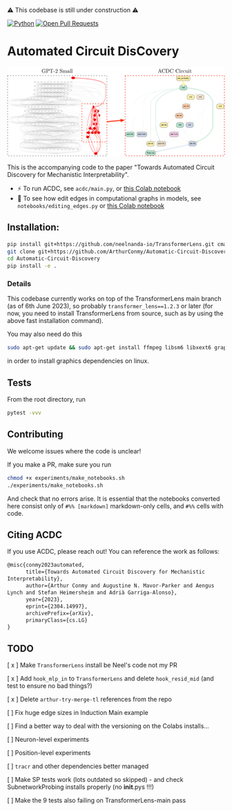 :warning: This codebase is still under construction :warning:

[![Python](https://img.shields.io/badge/python-3.7%2B-blue)]() [![Open Pull Requests](https://img.shields.io/github/issues-pr/ArthurConmy/Automatic-Circuit-Discovery.svg)](https://github.com/ArthurConmy/Automatic-Circuit-Discovery/pulls)

# Automated Circuit DisCovery 

![](assets/acdc_finds_subgraph.png)

This is the accompanying code to the paper "Towards Automated Circuit Discovery for Mechanistic Interpretability".

* :zap: To run ACDC, see `acdc/main.py`, or <a href="https://colab.research.google.com/github/ArthurConmy/Automatic-Circuit-Discovery/blob/main/notebooks/colabs/ACDC_Main_Demo.ipynb">this Colab notebook</a>
* :wrench: To see how edit edges in computational graphs in models, see `notebooks/editing_edges.py` or <a href="https://colab.research.google.com/github/ArthurConmy/Automatic-Circuit-Discovery/blob/main/notebooks/colabs/ACDC_Editing_Edges_Demo.ipynb">this Colab notebook</a>

## Installation:

```bash
pip install git+https://github.com/neelnanda-io/TransformerLens.git cmapy torchtyping
git clone git+https://github.com/ArthurConmy/Automatic-Circuit-Discovery.git
cd Automatic-Circuit-Discovery
pip install -e .
```

### Details

This codebase currently works on top of the TransformerLens main branch (as of 6th June 2023), so probably `transformer_lens==1.2.3` or later (for now, you need to install TransformerLens from source, such as by using the above fast installation command).


You may also need do this

```bash
sudo apt-get update && sudo apt-get install ffmpeg libsm6 libxext6 graphviz
```

in order to install graphics dependencies on linux.

## Tests

From the root directory, run 

```bash
pytest -vvv
```

## Contributing 

We welcome issues where the code is unclear!

If you make a PR, make sure you run 
```bash
chmod +x experiments/make_notebooks.sh
./experiments/make_notebooks.sh
```
And check that no errors arise. It is essential that the notebooks converted here consist only of `#%% [markdown]` markdown-only cells, and `#%%` cells with code.

## Citing ACDC

If you use ACDC, please reach out! You can reference the work as follows:

```
@misc{conmy2023automated,
      title={Towards Automated Circuit Discovery for Mechanistic Interpretability}, 
      author={Arthur Conmy and Augustine N. Mavor-Parker and Aengus Lynch and Stefan Heimersheim and Adrià Garriga-Alonso},
      year={2023},
      eprint={2304.14997},
      archivePrefix={arXiv},
      primaryClass={cs.LG}
}
```

## TODO

[ x ] Make `TransformerLens` install be Neel's code not my PR

[ x ] Add `hook_mlp_in` to `TransformerLens` and delete `hook_resid_mid` (and test to ensure no bad things?)

[ x ] Delete `arthur-try-merge-tl` references from the repo

[ ] Fix huge edge sizes in Induction Main example

[ ] Find a better way to deal with the versioning on the Colabs installs...

[ ] Neuron-level experiments

[ ] Position-level experiments

[ ] `tracr` and other dependencies better managed

[ ] Make SP tests work (lots outdated so skipped) - and check SubnetworkProbing installs properly (no __init__.pys !!!)

[ ] Make the 9 tests also failing on TransformerLens-main pass
